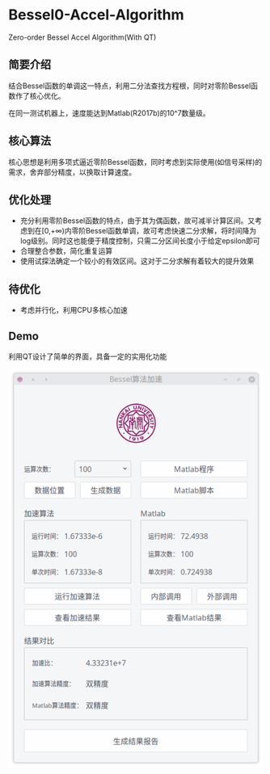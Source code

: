 # Bessel0-Accel-Algorithm
Zero-order Bessel Accel Algorithm(With QT)

## 简要介绍

结合Bessel函数的单调这一特点，利用二分法查找方程根，同时对零阶Bessel函数作了核心优化。

在同一测试机器上，速度能达到Matlab(R2017b)的10^7数量级。

## 核心算法

核心思想是利用多项式逼近零阶Bessel函数，同时考虑到实际使用(如信号采样)的需求，舍弃部分精度，以换取计算速度。

## 优化处理

 - 充分利用零阶Bessel函数的特点，由于其为偶函数，故可减半计算区间。又考虑到在[0,+∞)内零阶Bessel函数单调，故可考虑快速二分求解，将时间降为log级别。同时这也能便于精度控制，只需二分区间长度小于给定epsilon即可
 - 合理整合参数，简化重复运算
 - 使用试探法确定一个较小的有效区间。这对于二分求解有着较大的提升效果
 
## 待优化

 - 考虑并行化，利用CPU多核心加速
 
## Demo

利用QT设计了简单的界面，具备一定的实用化功能

![screenshot](./screenshot.png)

